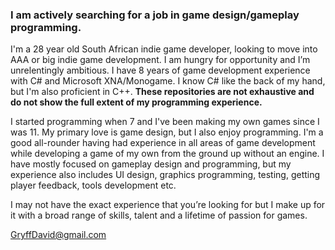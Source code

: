 ### I am actively searching for a job in game design/gameplay programming.
I'm a 28 year old South African indie game developer, looking to move into AAA or big indie game development. I am hungry for opportunity and I’m unrelentingly ambitious. I have 8 years of game development experience with C# and Microsoft XNA/Monogame. I know C# like the back of my hand, but I'm also proficient in C++. **These repositories are not exhaustive and do not show the full extent of my programming experience.**

I started programming when 7 and I've been making my own games since I was 11. My primary love is game design, but I also enjoy programming. I'm a good all-rounder having had experience in all areas of game development while developing a game of my own from the ground up without an engine. I have mostly focused on gameplay design and programming, but my experience also includes UI design, graphics programming, testing, getting player feedback, tools development etc. 

I may not have the exact experience that you’re looking for but I make up for it with a broad range of skills, talent and a lifetime of passion for games.

GryffDavid@gmail.com

<!--
**GryffDavid/gryffdavid** is a ✨ _special_ ✨ repository because its `README.md` (this file) appears on your GitHub profile.

Here are some ideas to get you started:

- 🔭 I’m currently working on ...
- 🌱 I’m currently learning ...
- 👯 I’m looking to collaborate on ...
- 🤔 I’m looking for help with ...
- 💬 Ask me about ...
- 📫 How to reach me: ...
- 😄 Pronouns: ...
- ⚡ Fun fact: ...
-->
